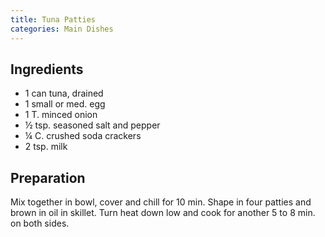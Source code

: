 ```yaml
---
title: Tuna Patties
categories: Main Dishes
---
```


## Ingredients

- 1 can tuna, drained
- 1 small or med. egg
- 1 T. minced onion
- ½ tsp. seasoned salt and pepper
- ¼ C. crushed soda crackers
- 2 tsp. milk

## Preparation

Mix together in bowl, cover and chill for 10 min.  Shape in four patties and brown in oil in skillet.  Turn heat down low and cook for another 5 to 8 min. on both sides.

